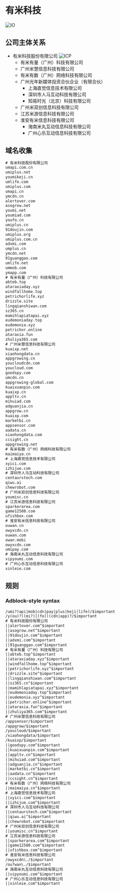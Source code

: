 # 有米科技

![IO](https://img.shields.io/badge/Last%20Updated-20230225-green)

## 公司主体关系

+ 有米科技股份有限公司
 ![ICP](https://img.shields.io/badge/ICP-粤ICP备11022409号-green)
  + 有米有量（广州）科技有限公司
  + 广州米慧信息科技有限公司
  + 有米有数（广州）网络科技有限公司
  + 广州光年新媒体投资合伙企业（有限合伙）
    + 上海直觉信息技术有限公司
    + 深圳市人马互动科技有限公司
    + 知易时光（北京）科技有限公司
  + 广州米双创信息科技有限公司
  + 江苏米游信息科技有限公司
  + 淮安有米信息科技有限公司
    + 海南米丸互动信息科技有限公司
    + 广州心乐互动信息科技有限公司

## 域名收集

```txt
# 有米科技股份有限公司
umapi.com.cn
umiplus.net
youmikeji.cn
umlife.com
umiplus.com
umapi.cn
ymcdn.cn
alertover.com
asogrow.net
youmi.net
youmiad.com
youfo.cn
umiplus.cn
91doujin.com
umiplus.org
umiplus.com.cn
adxmi.com
umplus.cn
ymcdn.net
91guanggao.com
umlife.net
ummob.com
ymapp.com
# 有米有量（广州）科技有限公司
abteb.top
ataraxiaday.xyz
windfallhome.top
petrichorlife.xyz
drizzle.site
lingqianshiwan.com
sz365.cn
mamihlapiatapai.xyz
eudemoniaday.top
eudemonia.xyz
petrichor.online
ataraxia.fun
zhuliya365.com
# 广州米慧信息科技有限公司
kuaixp.net
xiaohongdata.cn
appgrowing.cn
youcloudcdn.com
youcloud.com
goodspy.com
umcdn.cn
appgrowing-global.com
kuaixuanpin.com
kuaixp.cn
appltv.cn
mihuiad.com
adguanjia.cn
appgrow.cn
kuaixp.com
marketbi.cn
appsensor.com
aadata.cn
xiaohongdata.com
ccsight.cn
appgrowing.net
# 有米有数（广州）网络科技有限公司
maimaiya.cn
# 上海直觉信息技术有限公司
xyici.com
izhijue.com
# 深圳市人马互动科技有限公司
centaurstech.com
qiwu.ai
chewrobot.com
# 广州米双创信息科技有限公司
youmisc.cn
# 江苏米游信息科技有限公司
sparkerarea.com
game12580.com
ufishbox.com
# 淮安有米信息科技有限公司
ouwan.cn
owyxcdn.cn
ouwan.com
owan.mobi
owyxcdn.com
umipay.com
# 海南米丸互动信息科技有限公司
vipyoumi.com
# 广州心乐互动信息科技有限公司
xinleie.com
```

## 规则

### Adblock-style syntax

```txt
/umi?(api|mob|cdn|pay|plus|keji|life)/$important
/y(ou)?((mi?)|(fo))(cdn|app)?/$important
# 有米科技股份有限公司
||alertover.com^$important
||asogrow.net^$important
||91doujin.com^$important
||adxmi.com^$important
||91guanggao.com^$important
# 有米有量（广州）科技有限公司
||abteb.top^$important
||ataraxiaday.xyz^$important
||windfallhome.top^$important
||petrichorlife.xyz^$important
||drizzle.site^$important
||lingqianshiwan.com^$important
||sz365.cn^$important
||mamihlapiatapai.xyz^$important
||eudemoniaday.top^$important
||eudemonia.xyz^$important
||petrichor.online^$important
||ataraxia.fun^$important
||zhuliya365.com^$important
# 广州米慧信息科技有限公司
/appsensor/$important
/appgrow/$important
/youcloud/$important
/xiaohongdata/$important
/kuaixp/$important
||goodspy.com^$important
||kuaixuanpin.com^$important
||appltv.cn^$important
||mihuiad.com^$important
||adguanjia.cn^$important
||marketbi.cn^$important
||aadata.cn^$important
||ccsight.cn^$important
# 有米有数（广州）网络科技有限公司
||maimaiya.cn^$important
# 上海直觉信息技术有限公司
||xyici.com^$important
||izhijue.com^$important
# 深圳市人马互动科技有限公司
||centaurstech.com^$important
||qiwu.ai^$important
||chewrobot.com^$important
# 广州米双创信息科技有限公司
||youmisc.cn^$important
# 江苏米游信息科技有限公司
||sparkerarea.com^$important
||game12580.com^$important
||ufishbox.com^$important
# 淮安有米信息科技有限公司
/owyxcdn\./$important
/ou?wan\./$important
# 海南米丸互动信息科技有限公司
||vipyoumi.com^$important
# 广州心乐互动信息科技有限公司
||xinleie.com^$important
```
